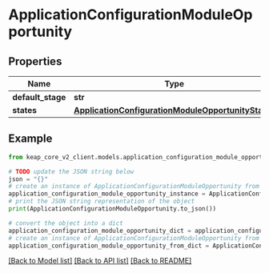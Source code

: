 # ApplicationConfigurationModuleOpportunity


## Properties

Name | Type | Description | Notes
------------ | ------------- | ------------- | -------------
**default_stage** | **str** |  | [optional] 
**states** | [**ApplicationConfigurationModuleOpportunityStates**](ApplicationConfigurationModuleOpportunityStates.md) |  | [optional] 

## Example

```python
from keap_core_v2_client.models.application_configuration_module_opportunity import ApplicationConfigurationModuleOpportunity

# TODO update the JSON string below
json = "{}"
# create an instance of ApplicationConfigurationModuleOpportunity from a JSON string
application_configuration_module_opportunity_instance = ApplicationConfigurationModuleOpportunity.from_json(json)
# print the JSON string representation of the object
print(ApplicationConfigurationModuleOpportunity.to_json())

# convert the object into a dict
application_configuration_module_opportunity_dict = application_configuration_module_opportunity_instance.to_dict()
# create an instance of ApplicationConfigurationModuleOpportunity from a dict
application_configuration_module_opportunity_from_dict = ApplicationConfigurationModuleOpportunity.from_dict(application_configuration_module_opportunity_dict)
```
[[Back to Model list]](../README.md#documentation-for-models) [[Back to API list]](../README.md#documentation-for-api-endpoints) [[Back to README]](../README.md)


